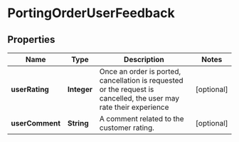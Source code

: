 

# PortingOrderUserFeedback


## Properties

| Name | Type | Description | Notes |
|------------ | ------------- | ------------- | -------------|
|**userRating** | **Integer** | Once an order is ported, cancellation is requested or the request is cancelled, the user may rate their experience |  [optional] |
|**userComment** | **String** | A comment related to the customer rating. |  [optional] |




